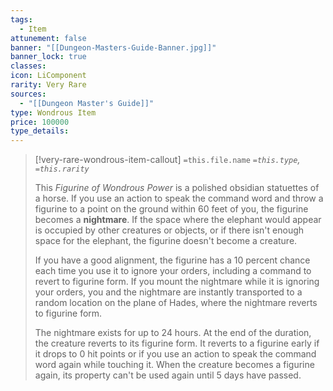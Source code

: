 ```yaml
---
tags:
  - Item
attunement: false
banner: "[[Dungeon-Masters-Guide-Banner.jpg]]"
banner_lock: true
classes: 
icon: LiComponent
rarity: Very Rare
sources:
  - "[[Dungeon Master's Guide]]"
type: Wondrous Item
price: 100000
type_details:
---
```

>[!very-rare-wondrous-item-callout] `=this.file.name`
>*`=this.type`, `=this.rarity`*
>
>This *Figurine of Wondrous Power* is a polished obsidian statuettes of a horse. If you use an action to speak the command word and throw a figurine to a point on the ground within 60 feet of you, the figurine becomes a **nightmare**. If the space where the elephant would appear is occupied by other creatures or objects, or if there isn't enough space for the elephant, the figurine doesn't become a creature. 
>
>If you have a good alignment, the figurine has a 10 percent chance each time you use it to ignore your orders, including a command to revert to figurine form. If you mount the nightmare while it is ignoring your orders, you and the nightmare are instantly transported to a random location on the plane of Hades, where the nightmare reverts to figurine form.
>
>The nightmare exists for up to 24 hours. At the end of the duration, the creature reverts to its figurine form. It reverts to a figurine early if it drops to 0 hit points or if you use an action to speak the command word again while touching it. When the creature becomes a figurine again, its property can't be used again until 5 days have passed.

